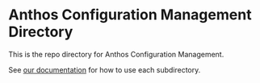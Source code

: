 # Anthos Configuration Management Directory

This is the repo directory for Anthos Configuration Management.

See [our documentation](https://cloud.google.com/anthos-config-management/docs/repo)
for how to use each subdirectory.
